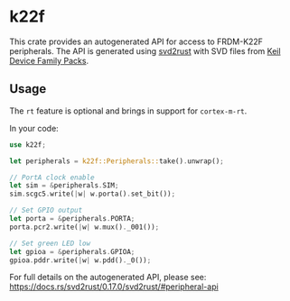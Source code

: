 # k22f
This crate provides an autogenerated API for access to FRDM-K22F peripherals.
The API is generated using [svd2rust] with SVD files from
[Keil Device Family Packs].

[svd2rust]: https://github.com/japaric/svd2rust
[Keil Device Family Packs]: https://www.keil.com/dd2/pack

## Usage

The `rt` feature is optional and brings in support for `cortex-m-rt`.

In your code:

```rust
use k22f;

let peripherals = k22f::Peripherals::take().unwrap();

// PortA clock enable
let sim = &peripherals.SIM;
sim.scgc5.write(|w| w.porta().set_bit());

// Set GPIO output
let porta = &peripherals.PORTA;
porta.pcr2.write(|w| w.mux()._001());

// Set green LED low
let gpioa = &peripherals.GPIOA;
gpioa.pddr.write(|w| w.pdd()._0());
```

For full details on the autogenerated API, please see:
https://docs.rs/svd2rust/0.17.0/svd2rust/#peripheral-api
